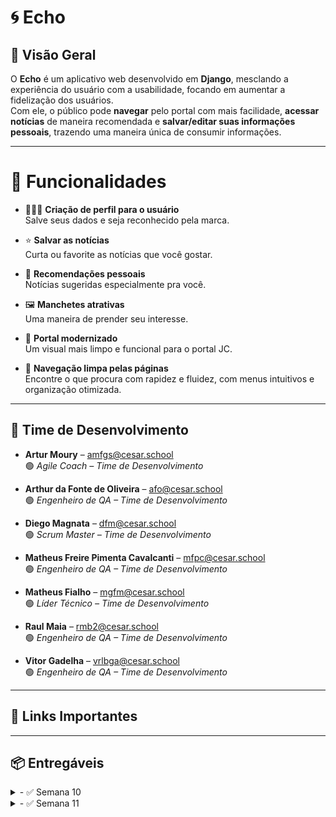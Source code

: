 # 🌀 Echo

## 📌 Visão Geral  
O **Echo** é um aplicativo web desenvolvido em **Django**, mesclando a experiência do usuário com a usabilidade, focando em aumentar a fidelização dos usuários.  
Com ele, o público pode **navegar** pelo portal com mais facilidade, **acessar notícias** de maneira recomendada e **salvar/editar suas informações pessoais**, trazendo uma maneira única de consumir informações.

---

# 📑 Funcionalidades

- 🙎🏻‍♂️ **Criação de perfil para o usuário**  
  Salve seus dados e seja reconhecido pela marca.

- ⭐ **Salvar as notícias**  
  Curta ou favorite as notícias que você gostar.

- 🤳 **Recomendações pessoais**  
  Notícias sugeridas especialmente pra você.

- 🖼️ **Manchetes atrativas**  
  Uma maneira de prender seu interesse.

- 🎥 **Portal modernizado**  
  Um visual mais limpo e funcional para o portal JC.

- 🧭 **Navegação limpa pelas páginas**  
  Encontre o que procura com rapidez e fluidez, com menus intuitivos e organização otimizada.
---

## 👥 Time de Desenvolvimento  

- **Artur Moury** – [amfgs@cesar.school](mailto:amfgs@cesar.school)  
  🟢 *Agile Coach – Time de Desenvolvimento*
  
- **Arthur da Fonte de Oliveira** – [afo@cesar.school](mailto:afo@cesar.school)  
  🟢 *Engenheiro de QA – Time de Desenvolvimento*
  
- **Diego Magnata** – [dfm@cesar.school](mailto:dfm@cesar.school)  
  🟢 *Scrum Master – Time de Desenvolvimento*  

- **Matheus Freire Pimenta Cavalcanti** – [mfpc@cesar.school](mailto:mfpc@cesar.school)  
  🟢 *Engenheiro de QA – Time de Desenvolvimento*  

- **Matheus Fialho** – [mgfm@cesar.school](mailto:mgfm@cesar.school)  
  🟢 *Líder Técnico – Time de Desenvolvimento*  
 
- **Raul Maia** – [rmb2@cesar.school](mailto:rmb2@cesar.school)  
  🟢 *Engenheiro de QA – Time de Desenvolvimento*  

- **Vitor Gadelha** – [vrlbga@cesar.school](mailto:vrlbga@cesar.school)  
  🟢 *Engenheiro de QA – Time de Desenvolvimento*  

---

## 🔗 Links Importantes  
---
## 📦 Entregáveis  
<details>
  <summary>- ✅ Semana 10 </summary>

  Implementação do Login do usuário.
  
</details>

<details>
  <summary>- ✅ Semana 11 </summary>

  Implementação do reconhecimento do usuário para fins de recomendação futura.
  
</details>
